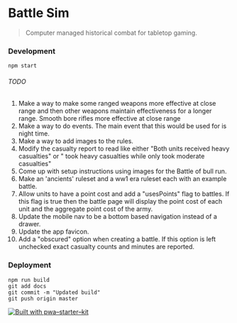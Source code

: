 # Battle Sim

> Computer managed historical combat for tabletop gaming.

### Development

`npm start`

###### TODO

1. Make a way to make some ranged weapons more effective at close range and then other weapons maintain effectiveness for a longer range. Smooth bore rifles more effective at close range
1. Make a way to do events. The main event that this would be used for is night time.
1. Make a way to add images to the rules.
1. Modify the casualty report to read like either "Both units received heavy casualties" or "<unit name> took heavy casualties while <other unit name> only took moderate casualties"
1. Come up with setup instructions using images for the Battle of bull run.
1. Make an 'ancients' ruleset and a ww1 era ruleset each with an example battle.
1. Allow units to have a point cost and add a "usesPoints" flag to battles. If this flag is true then the battle page will display the point cost of each unit and the aggregate point cost of the army.
1. Update the mobile nav to be a bottom based navigation instead of a drawer.
1. Update the app favicon.
1. Add a "obscured" option when creating a battle. If this option is left unchecked exact casualty counts and minutes are reported.

### Deployment

```
npm run build
git add docs
git commit -m "Updated build"
git push origin master
```

[![Built with pwa–starter–kit](https://img.shields.io/badge/built_with-pwa–starter–kit_-blue.svg)](https://github.com/Polymer/pwa-starter-kit "Built with pwa–starter–kit")
